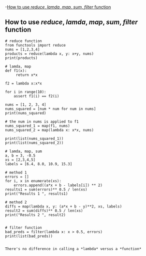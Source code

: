 
-[How to use *reduce*, *lamda*, *map*, *sum*, *filter* function ](#how_to_use_reduce_map_sum_filter_function)


## How to use *reduce*, *lamda*, *map*, *sum*, *filter* function 

```
# reduce function
from functools import reduce
nums = [1,2,3,4]
products = reduce(lambda x, y: x+y, nums)
print(products)

# lamda, map
def f1(x):
     return x*x

f2 = lambda x:x*x

for i in range(10):
    assert f1(i) == f2(i)

nums = [1, 2, 3, 4]
nums_squared = [num * num for num in nums]
print(nums_squared)

# the num in nums is applied to f1
nums_squared_1 = map(f1, nums)
nums_squared_2 = map(lambda x: x*x, nums)

print(list(nums_squared_1))
print(list(nums_squared_2))

# lamda, map, sum
a, b = 3, -0.5
xs = [2,3,4,5]
labels = [6.4, 8.0, 10.9, 15.3]

# method 1
errors = []
for i, x in enumerate(xs):
    errors.append((a*x + b - labels[i]) ** 2)
results1 = sum(errors)** 0.5 / len(xs)
print("Results 1 ", results1)

# method 2
diffs = map(lambda x, y: (a*x + b - y)**2, xs, labels)
result2 = sum(diffs)** 0.5 / len(xs)
print("Results 2 ", result2)


# filter function
bad_preds = filter(lambda x: x > 0.5, errors)
print(list(bad_preds))


There's no difference in calling a *lambda* versus a *function*

```